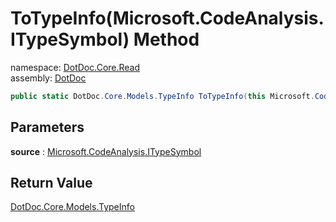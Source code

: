 ﻿# ToTypeInfo\(Microsoft\.CodeAnalysis\.ITypeSymbol\) Method

namespace: [DotDoc\.Core\.Read](../../DotDoc.Core.Read.md)<br />
assembly: [DotDoc](../../../DotDoc.md)



```csharp
public static DotDoc.Core.Models.TypeInfo ToTypeInfo(this Microsoft.CodeAnalysis.ITypeSymbol source);
```

## Parameters

__source__ : [Microsoft\.CodeAnalysis\.ITypeSymbol](https://docs.microsoft.com/ja-jp/dotnet/api/Microsoft.CodeAnalysis.ITypeSymbol)



## Return Value

[DotDoc\.Core\.Models\.TypeInfo](../../../DotDoc/DotDoc.Core.Models/TypeInfo.md)



